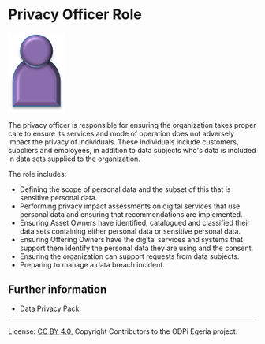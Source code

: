 <!-- SPDX-License-Identifier: CC-BY-4.0 -->
<!-- Copyright Contributors to the ODPi Egeria project. -->

# Privacy Officer Role

<!--![Icon](privacy-officer-role.png)-->
<img src="privacy-officer-role.png">

The privacy officer is responsible for ensuring the organization
takes proper care to ensure its services and mode of operation does not
adversely impact the privacy of individuals.  These individuals include
customers, suppliers and employees, in addition to data subjects who's
data is included in data sets supplied to the organization.

The role includes:
* Defining the scope of personal data and the subset of this that is
sensitive personal data.
* Performing privacy impact assessments on digital services that use personal
data and ensuring that recommendations are implemented.
* Ensuring Asset Owners have identified, catalogued and classified their data sets
containing either personal data or sensitive personal data.
* Ensuring Offering Owners have the digital services and systems that support them identify the
personal data they are using and the consent.
* Ensuring the organization can support requests from data subjects.
* Preparing to manage a data breach incident.

## Further information

* [Data Privacy Pack](../../data-privacy-pack/README.md)



----
License: [CC BY 4.0](https://creativecommons.org/licenses/by/4.0/),
Copyright Contributors to the ODPi Egeria project.